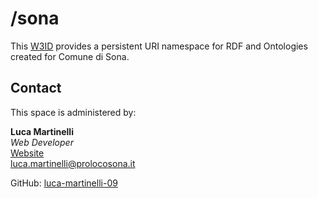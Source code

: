 # /sona
This [W3ID](https://w3id.org) provides a persistent URI namespace for RDF and Ontologies created for Comune di Sona.

## Contact
This space is administered by:  

**Luca Martinelli**  
*Web Developer*  
[Website](https://lucamartinelli.eu.org)  
<luca.martinelli@prolocosona.it>

GitHub: [luca-martinelli-09](https://github.com/luca-martinelli-09)
